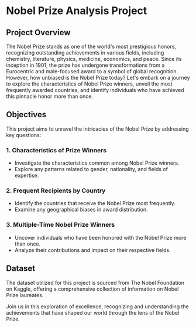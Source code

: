 # Nobel Prize Analysis Project

## Project Overview

The Nobel Prize stands as one of the world's most prestigious honors, recognizing outstanding achievements in various fields, including chemistry, literature, physics, medicine, economics, and peace. Since its inception in 1901, the prize has undergone transformations from a Eurocentric and male-focused award to a symbol of global recognition. However, how unbiased is the Nobel Prize today? Let's embark on a journey to explore the characteristics of Nobel Prize winners, unveil the most frequently awarded countries, and identify individuals who have achieved this pinnacle honor more than once.

## Objectives

This project aims to unravel the intricacies of the Nobel Prize by addressing key questions:

### 1. Characteristics of Prize Winners
- Investigate the characteristics common among Nobel Prize winners.
- Explore any patterns related to gender, nationality, and fields of expertise.

### 2. Frequent Recipients by Country
- Identify the countries that receive the Nobel Prize most frequently.
- Examine any geographical biases in award distribution.

### 3. Multiple-Time Nobel Prize Winners
- Uncover individuals who have been honored with the Nobel Prize more than once.
- Analyze their contributions and impact on their respective fields.

## Dataset

The dataset utilized for this project is sourced from The Nobel Foundation on Kaggle, offering a comprehensive collection of information on Nobel Prize laureates.

Join us in this exploration of excellence, recognizing and understanding the achievements that have shaped our world through the lens of the Nobel Prize.
